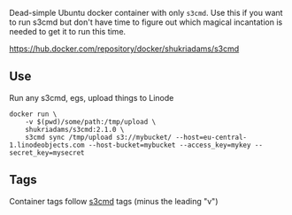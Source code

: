 Dead-simple Ubuntu docker container with only `s3cmd`. Use this if you want to run s3cmd but don't have time to figure out which magical incantation is needed to get it to run this time.

https://hub.docker.com/repository/docker/shukriadams/s3cmd

## Use

Run any s3cmd, egs, upload things to Linode

    docker run \
        -v $(pwd)/some/path:/tmp/upload \
        shukriadams/s3cmd:2.1.0 \
        s3cmd sync /tmp/upload s3://mybucket/ --host=eu-central-1.linodeobjects.com --host-bucket=mybucket --access_key=mykey --secret_key=mysecret

## Tags

Container tags follow [s3cmd](https://github.com/s3tools/s3cmd/releases) tags (minus the leading "v")
